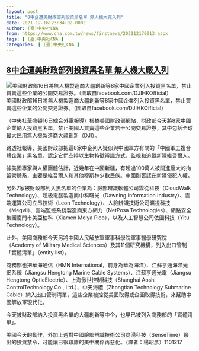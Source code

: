 ```yaml
---
layout: post
title: "8中企遭美財政部列投資黑名單 無人機大廠入列"
date: 2021-12-16T23:34:02.000Z
author: (臺)中央社CNA
from: https://www.cna.com.tw/news/firstnews/202112170013.aspx
tags: [ (臺)中央社CNA ]
categories: [ (臺)中央社CNA ]
---
```

<!--1639697642000-->
[8中企遭美財政部列投資黑名單 無人機大廠入列](https://www.cna.com.tw/news/firstnews/202112170013.aspx)
------

<div>
<div><div><div style="--aspect-ratio:1638/2048;"><picture><source media="(max-width: 414px)" data-srcset="https://imgcdn.cna.com.tw/www/WebPhotos/800/20211217/1638x2048_174623371038.jpg"><source media="(min-width: 413px)" data-srcset="https://imgcdn.cna.com.tw/www/WebPhotos/1024/20211217/1638x2048_174623371038.jpg"><img data-src="https://imgcdn.cna.com.tw/www/WebPhotos/800/20211217/1638x2048_174623371038.jpg" alt="美國財政部16日將無人機製造商大疆創新等8家中國企業列入投資黑名單，禁止買賣這些企業的公開交易證券。（圖取自facebook.com/DJIHKOfficial）" data-srcset="https://imgcdn.cna.com.tw/www/WebPhotos/800/20211217/1638x2048_174623371038.jpg 414w, https://imgcdn.cna.com.tw/www/WebPhotos/1024/20211217/1638x2048_174623371038.jpg 1024w"></picture></div><div>美國財政部16日將無人機製造商大疆創新等8家中國企業列入投資黑名單，禁止買賣這些企業的公開交易證券。（圖取自facebook.com/DJIHKOfficial）</div></div></div><div></div><div><p>（中央社華盛頓16日綜合外電報導）根據美國財政部網站，財政部今天將8家中國企業納入投資黑名單，禁止美國人買賣這些企業若干公開交易證券，其中包括全球最大民用無人機製造商大疆創新（DJI）。</p><p>路透社報導，美國財政部把這8家中企列入疑似與中國軍方有關的「中國軍工複合體企業」黑名單，認定它們支持以生物特徵辨識方式，監視和追蹤新疆維吾爾人。</p><p>據美國專家與人權團體估計，近幾年在中國新疆，有超過100萬人被關進龐大的拘留營體系，主要是維吾爾人和其他穆斯林少數民族。中國則否認在新疆侵犯人權。</p><p>另外7家被財政部列入黑名單的企業為：臉部辨識軟體公司雲從科技（CloudWalk Technology）、超級電腦製造商中科曙光（Dawning Information Industry）、雲端運算公司立昂技術（Leon Technology）、人臉辨識技術公司曠視科技（Megvii）、雲端監控系統製造商東方網力（NetPosa Technologies）、網路安全集團廈門市美亞柏科（Xiamen Meiya Pico），以及人工智慧公司依圖科技（Yitu Technology）。</p><p>此外，美國商務部今天另將中國人民解放軍軍事科學院軍事醫學研究院（Academy of Military Medical Sciences）及其11個研究機構，列入出口管制「實體清單」（entity list）。</p><p>商務部也把華海通信（HMN International，前身為華為海洋）、江蘇亨通海洋光網系統（Jiangsu Hengtong Marine Cable Systems）、江蘇亨通光電（Jiangsu Hengtong OpticElectric）、上海傲世控制科技（Shanghai Aoshi ControlTechnology Co., Ltd.）、中天海纜（Zhongtian Technology Submarine Cable）納入出口管制清單，這些企業被控從美國取得或企圖取得技術，來幫助中國解放軍現代化。</p><p>今天被財政部納入投資黑名單的大疆創新等中企，也早已被列入商務部的「實體清單」。</p><p>美國今天的動作，外加上週對中國臉部辨識技術公司商湯科技（SenseTime）祭出的投資禁令，可能讓已很艱難的美中關係再惡化。（譯者：楊昭彥）1101217</p></div>
</div>
